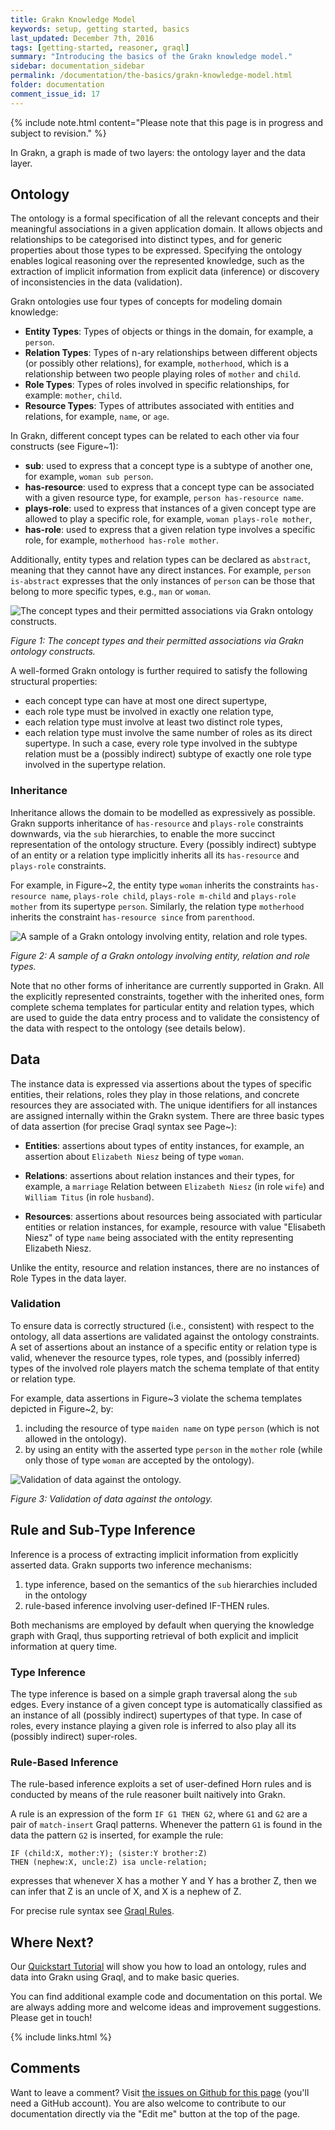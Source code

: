 ```yaml
---
title: Grakn Knowledge Model
keywords: setup, getting started, basics
last_updated: December 7th, 2016
tags: [getting-started, reasoner, graql]
summary: "Introducing the basics of the Grakn knowledge model."
sidebar: documentation_sidebar
permalink: /documentation/the-basics/grakn-knowledge-model.html
folder: documentation
comment_issue_id: 17
---
```


{% include note.html content="Please note that this page is in progress and subject to revision." %}

In Grakn, a graph is made of two layers: the ontology layer and the data layer.

## Ontology

The ontology is a formal specification of all the relevant concepts and their meaningful associations in a given application domain. It allows objects and relationships to be categorised into distinct types, and for generic properties about those types to be expressed. Specifying the ontology enables logical reasoning over the represented knowledge, such as the extraction of implicit information from explicit data (inference) or discovery of inconsistencies in the data (validation).   

Grakn ontologies use four types of concepts for modeling domain knowledge:   
 
* **Entity Types**: Types of objects or things in the domain, for example, a `person`.    
* **Relation Types**: Types of n-ary relationships between different objects (or possibly other relations), for example, `motherhood`, which is a relationship between two people playing roles of `mother` and `child`.    
* **Role Types**: Types of roles involved in specific relationships, for example: `mother`, `child`.     
* **Resource Types**: Types of attributes associated with entities and relations, for example, `name`, or `age`.    

In Grakn, different concept types can be related to each other via four constructs (see Figure~1): 

* **sub**: used to express that a concept type is a subtype of another one, for example, `woman sub person`.
* **has-resource**: used to express that a concept type can be associated with a given resource type, for example, `person has-resource name`.
* **plays-role**: used to express that instances of a given concept type are allowed to play a specific role, for example, `woman plays-role mother`, 
* **has-role**: used to express that a given relation type involves a specific role, for example, `motherhood has-role mother`.

Additionally, entity types and relation types can be declared as `abstract`, meaning that they cannot have any direct instances. For example, `person is-abstract` expresses that the only instances of `person` can be those that belong to more specific types, e.g., `man` or `woman`. 

![The concept types and their permitted associations via Grakn ontology constructs.](/images/knowledge-model-fig1.png)

*Figure 1: The concept types and their permitted associations via Grakn ontology constructs.*

<!-- This section may possibly be better if moved into a different, more low level page -->
A well-formed Grakn ontology is further required to satisfy the following structural properties:

* each concept type can have at most one direct supertype,
* each role type must be involved in exactly one relation type,
* each relation type must involve at least two distinct role types, <!-- I think an example would help here--> 
* each relation type must involve the same number of roles as its direct supertype. In such a case, every role type involved in the subtype relation must be a (possibly indirect) subtype of exactly one role type involved in the supertype relation.   <!-- definitely need an example or diagram -->

### Inheritance 

Inheritance allows the domain to be modelled as expressively as possible.  Grakn supports inheritance of `has-resource` and `plays-role` constraints downwards, via the `sub` hierarchies, to enable the more succinct representation of the ontology structure. Every (possibly indirect) subtype of an entity or a relation type implicitly inherits all its `has-resource` and `plays-role` constraints. 
   
For example, in Figure~2, the entity type `woman` inherits the constraints `has-resource name`, `plays-role child`, `plays-role m-child` and `plays-role mother` from its supertype `person`. Similarly, the relation type `motherhood` inherits the constraint `has-resource since` from `parenthood`. 


![A sample of a Grakn ontology involving entity, relation and role types.](/images/knowledge-model-fig2.png)

*Figure 2: A sample of a Grakn ontology involving entity, relation and role types.*


Note that no other forms of inheritance are currently supported in Grakn. All the explicitly represented constraints, together with the inherited ones, form complete schema templates for particular entity and relation types, which are used to guide the data entry process and to validate the consistency of the data with respect to the ontology (see details below).  


## Data

The instance data is expressed via assertions about the types of specific entities, their relations, roles they play in those relations, and concrete resources they are associated with. The unique identifiers for all instances are assigned internally within the Grakn system. There are three basic types of data assertion (for precise Graql syntax see Page~):

* **Entities**: assertions about types of entity instances, for example, an assertion about `Elizabeth Niesz` being of type `woman`.

* **Relations**: assertions about relation instances and their types, for example, a `marriage` Relation between `Elizabeth Niesz` (in role `wife`) and `William Titus` (in role `husband`).

* **Resources**: assertions about resources being associated with particular entities or relation instances, for example, resource with value "Elisabeth Niesz" of type `name` being associated with the entity representing Elizabeth Niesz. 

Unlike the entity, resource and relation instances, there are no instances of Role Types in the data layer.


### Validation 

To ensure data is correctly structured (i.e., consistent) with respect to the ontology, all data assertions are validated against the ontology constraints. A set of assertions about an instance of a specific entity or relation type is valid, whenever the resource types, role types, and (possibly inferred) types of the involved role players match the schema template of that entity or relation type. 

For example, data assertions in Figure~3 violate the schema templates depicted in Figure~2, by:
 
1. including the resource of type `maiden name` on type `person` (which is not allowed in the ontology).
2. by using an entity with the asserted type `person` in the `mother` role (while only those of type `woman` are accepted by the ontology). 

![Validation of data against the ontology.](/images/knowledge-model-fig3.png)

*Figure 3: Validation of data against the ontology.*

## Rule and Sub-Type Inference

Inference is a process of extracting implicit information from explicitly asserted data. Grakn supports two inference mechanisms: 

1. type inference, based on the semantics of the `sub` hierarchies included in the ontology
2. rule-based inference involving user-defined IF-THEN rules. 

Both mechanisms are employed by default when querying the knowledge graph with Graql, thus supporting retrieval of both explicit and implicit information at query time.      

### Type Inference
The type inference is based on a simple graph traversal along the `sub` edges. Every instance of a given concept type is automatically classified as an instance of all (possibly indirect) supertypes of that type. In case of roles, every instance playing a given role is inferred to also play all its (possibly indirect) super-roles. 

### Rule-Based Inference
The rule-based inference exploits a set of user-defined Horn rules and is conducted by means of the rule reasoner built naitively into Grakn. 

A rule is an expression of the form `IF G1 THEN G2`, where `G1` and `G2` are a pair of `match-insert` Graql patterns. Whenever the pattern `G1` is found in the data the pattern `G2` is inserted, for example the rule:
 
```
IF (child:X, mother:Y); (sister:Y brother:Z) 
THEN (nephew:X, uncle:Z) isa uncle-relation;
``` 

expresses that whenever X has a mother Y and Y has a brother Z, then we can infer that Z is an uncle of X, and X is a nephew of Z. 

For precise rule syntax see [Graql Rules](../graql/graql-rules.html).


## Where Next?
Our [Quickstart Tutorial](../the-basics/quickstart-tutorial.html) will show you how to load an ontology, rules and data into Grakn using Graql, and to make basic queries.

You can find additional example code and documentation on this portal. We are always adding more and welcome ideas and improvement suggestions. Please get in touch!

{% include links.html %}

## Comments
Want to leave a comment? Visit <a href="https://github.com/graknlabs/docs/issues/17" target="_blank">the issues on Github for this page</a> (you'll need a GitHub account). You are also welcome to contribute to our documentation directly via the "Edit me" button at the top of the page.
